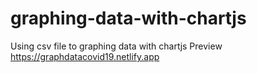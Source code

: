 # graphing-data-with-chartjs
Using csv file to graphing data with chartjs
Preview https://graphdatacovid19.netlify.app
